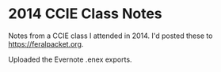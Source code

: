 # 2014 CCIE Class Notes

Notes from a CCIE class I attended in 2014.  I'd posted these to https://feralpacket.org.

Uploaded the Evernote .enex exports.
